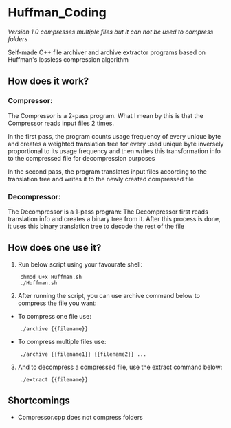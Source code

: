 # Huffman_Coding
*Version 1.0 compresses multiple files but it can not be used to compress folders*

Self-made C++ file archiver and archive extractor programs based on Huffman's lossless compression algorithm

## How does it work?
### Compressor:
The Compressor is a 2-pass program. What I mean by this is that the Compressor reads input files 2 times.

In the first pass, the program counts usage frequency of every unique byte and creates a weighted translation tree for every used unique byte inversely proportional to its usage frequency and then writes this transformation info to the compressed file for decompression purposes

In the second pass, the program translates input files according to the translation tree and writes it to the newly created compressed file

### Decompressor:
The Decompressor is a 1-pass program:
The Decompressor first reads translation info and creates a binary tree from it. After this process is done, it uses this binary translation tree to decode the rest of the file

## How does one use it?

1. Run below script using your favourate shell:
```
    chmod u+x Huffman.sh
    ./Huffman.sh
```

2. After running the script, you can use archive command below to compress the file you want:

* To compress one file use:
```
    ./archive {{filename}}
```
* To compress multiple files use:
```
    ./archive {{filename1}} {{filename2}} ...
```
3.  And to decompress a compressed file, use the extract command below:
```
    ./extract {{filename}}
```
## Shortcomings
* Compressor.cpp does not compress folders
